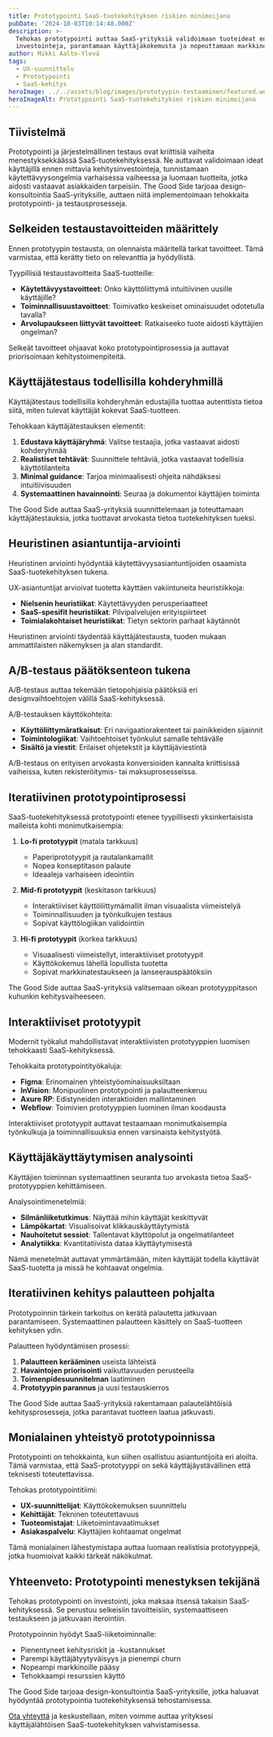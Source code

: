 ```yaml
---
title: Prototypointi SaaS-tuotekehityksen riskien minimoijana
pubDate: '2024-10-03T10:14:48.000Z'
description: >-
  Tehokas prototypointi auttaa SaaS-yrityksiä validoimaan tuoteideat ennen suuria
  investointeja, parantamaan käyttäjäkokemusta ja nopeuttamaan markkinoille pääsyä.
author: Mikki Aalto-Ylevä
tags:
  - UX-suunnittelu
  - Prototypointi
  - SaaS-kehitys
heroImage: ../../assets/blog/images/prototyypin-testaaminen/featured.webp
heroImageAlt: Prototypointi SaaS-tuotekehityksen riskien minimoijana
---
```


## Tiivistelmä

Prototypointi ja järjestelmällinen testaus ovat kriittisiä vaiheita menestyksekkäässä SaaS-tuotekehityksessä. Ne auttavat validoimaan ideat käyttäjillä ennen mittavia kehitysinvestointeja, tunnistamaan käytettävyysongelmia varhaisessa vaiheessa ja luomaan tuotteita, jotka aidosti vastaavat asiakkaiden tarpeisiin. The Good Side tarjoaa design-konsultointia SaaS-yrityksille, auttaen niitä implementoimaan tehokkaita prototypointi- ja testausprosesseja.

## Selkeiden testaustavoitteiden määrittely

Ennen prototyypin testausta, on olennaista määritellä tarkat tavoitteet. Tämä varmistaa, että kerätty tieto on relevanttia ja hyödyllistä.

Tyypillisiä testaustavoitteita SaaS-tuotteille:

- **Käytettävyystavoitteet**: Onko käyttöliittymä intuitiivinen uusille käyttäjille?
- **Toiminnallisuustavoitteet**: Toimivatko keskeiset ominaisuudet odotetulla tavalla?
- **Arvolupaukseen liittyvät tavoitteet**: Ratkaiseeko tuote aidosti käyttäjien ongelman?

Selkeät tavoitteet ohjaavat koko prototypointiprosessia ja auttavat priorisoimaan kehitystoimenpiteitä.

## Käyttäjätestaus todellisilla kohderyhmillä

Käyttäjätestaus todellisilla kohderyhmän edustajilla tuottaa autenttista tietoa siitä, miten tulevat käyttäjät kokevat SaaS-tuotteen.

Tehokkaan käyttäjätestauksen elementit:

1. **Edustava käyttäjäryhmä**: Valitse testaajia, jotka vastaavat aidosti kohderyhmää
2. **Realistiset tehtävät**: Suunnittele tehtäviä, jotka vastaavat todellisia käyttötilanteita
3. **Minimal guidance**: Tarjoa minimaalisesti ohjeita nähdäksesi intuitiivisuuden
4. **Systemaattinen havainnointi**: Seuraa ja dokumentoi käyttäjien toiminta

The Good Side auttaa SaaS-yrityksiä suunnittelemaan ja toteuttamaan käyttäjätestauksia, jotka tuottavat arvokasta tietoa tuotekehityksen tueksi.

## Heuristinen asiantuntija-arviointi

Heuristinen arviointi hyödyntää käytettävyysasiantuntijoiden osaamista SaaS-tuotekehityksen tukena.

UX-asiantuntijat arvioivat tuotetta käyttäen vakiintuneita heuristiikkoja:

- **Nielsenin heuristiikat**: Käytettävyyden perusperiaatteet
- **SaaS-spesifit heuristiikat**: Pilvipalvelujen erityispiirteet
- **Toimialakohtaiset heuristiikat**: Tietyn sektorin parhaat käytännöt

Heuristinen arviointi täydentää käyttäjätestausta, tuoden mukaan ammattilaisten näkemyksen ja alan standardit.

## A/B-testaus päätöksenteon tukena

A/B-testaus auttaa tekemään tietopohjaisia päätöksiä eri designvaihtoehtojen välillä SaaS-kehityksessä.

A/B-testauksen käyttökohteita:

- **Käyttöliittymäratkaisut**: Eri navigaatiorakenteet tai painikkeiden sijainnit
- **Toimintologiikat**: Vaihtoehtoiset työnkulut samalle tehtävälle
- **Sisältö ja viestit**: Erilaiset ohjetekstit ja käyttäjäviestintä

A/B-testaus on erityisen arvokasta konversioiden kannalta kriittisissä vaiheissa, kuten rekisteröitymis- tai maksuprosesseissa.

## Iteratiivinen prototypointiprosessi

SaaS-tuotekehityksessä prototypointi etenee tyypillisesti yksinkertaisista malleista kohti monimutkaisempia:

1. **Lo-fi prototyypit** (matala tarkkuus)
   - Paperiprototyypit ja rautalankamallit
   - Nopea konseptitason palaute
   - Ideaaleja varhaiseen ideointiin

2. **Mid-fi prototyypit** (keskitason tarkkuus)
   - Interaktiiviset käyttöliittymämallit ilman visuaalista viimeistelyä
   - Toiminnallisuuden ja työnkulkujen testaus
   - Sopivat käyttölogiikan validointiin

3. **Hi-fi prototyypit** (korkea tarkkuus)
   - Visuaalisesti viimeistellyt, interaktiiviset prototyypit
   - Käyttökokemus lähellä lopullista tuotetta
   - Sopivat markkinatestaukseen ja lanseerauspäätöksiin

The Good Side auttaa SaaS-yrityksiä valitsemaan oikean prototyyppitason kuhunkin kehitysvaiheeseen.

## Interaktiiviset prototyypit

Modernit työkalut mahdollistavat interaktiivisten prototyyppien luomisen tehokkaasti SaaS-kehityksessä.

Tehokkaita prototypointityökaluja:

- **Figma**: Erinomainen yhteistyöominaisuuksiltaan
- **InVision**: Monipuolinen prototypointi ja palautteenkeruu
- **Axure RP**: Edistyneiden interaktioiden mallintaminen
- **Webflow**: Toimivien prototyyppien luominen ilman koodausta

Interaktiiviset prototyypit auttavat testaamaan monimutkaisempia työnkulkuja ja toiminnallisuuksia ennen varsinaista kehitystyötä.

## Käyttäjäkäyttäytymisen analysointi

Käyttäjien toiminnan systemaattinen seuranta tuo arvokasta tietoa SaaS-prototyyppien kehittämiseen.

Analysointimenetelmiä:

- **Silmänliiketutkimus**: Näyttää mihin käyttäjät keskittyvät
- **Lämpökartat**: Visualisoivat klikkauskäyttäytymistä
- **Nauhoitetut sessiot**: Tallentavat käyttöpolut ja ongelmatilanteet
- **Analytiikka**: Kvantitatiivista dataa käyttäytymisestä

Nämä menetelmät auttavat ymmärtämään, miten käyttäjät todella käyttävät SaaS-tuotetta ja missä he kohtaavat ongelmia.

## Iteratiivinen kehitys palautteen pohjalta

Prototypoinnin tärkein tarkoitus on kerätä palautetta jatkuvaan parantamiseen. Systemaattinen palautteen käsittely on SaaS-tuotteen kehityksen ydin.

Palautteen hyödyntämisen prosessi:

1. **Palautteen kerääminen** useista lähteistä
2. **Havaintojen priorisointi** vaikuttavuuden perusteella
3. **Toimenpidesuunnitelman** laatiminen
4. **Prototyypin parannus** ja uusi testauskierros

The Good Side auttaa SaaS-yrityksiä rakentamaan palautelähtöisiä kehitysprosesseja, jotka parantavat tuotteen laatua jatkuvasti.

## Monialainen yhteistyö prototypoinnissa

Prototypointi on tehokkainta, kun siihen osallistuu asiantuntijoita eri aloilta. Tämä varmistaa, että SaaS-prototyyppi on sekä käyttäjäystävällinen että teknisesti toteutettavissa.

Tehokas prototypointitiimi:

- **UX-suunnittelijat**: Käyttökokemuksen suunnittelu
- **Kehittäjät**: Tekninen toteutettavuus
- **Tuoteomistajat**: Liiketoimintavaatimukset
- **Asiakaspalvelu**: Käyttäjien kohtaamat ongelmat

Tämä monialainen lähestymistapa auttaa luomaan realistisia prototyyppejä, jotka huomioivat kaikki tärkeät näkökulmat.

## Yhteenveto: Prototypointi menestyksen tekijänä

Tehokas prototypointi on investointi, joka maksaa itsensä takaisin SaaS-kehityksessä. Se perustuu selkeisiin tavoitteisiin, systemaattiseen testaukseen ja jatkuvaan iterointiin.

Prototypoinnin hyödyt SaaS-liiketoiminnalle:

- Pienentyneet kehitysriskit ja -kustannukset
- Parempi käyttäjätyytyväisyys ja pienempi churn
- Nopeampi markkinoille pääsy
- Tehokkaampi resurssien käyttö

The Good Side tarjoaa design-konsultointia SaaS-yrityksille, jotka haluavat hyödyntää prototypointia tuotekehityksensä tehostamisessa.

[Ota yhteyttä](/contact) ja keskustellaan, miten voimme auttaa yrityksesi käyttäjälähtöisen SaaS-tuotekehityksen vahvistamisessa.